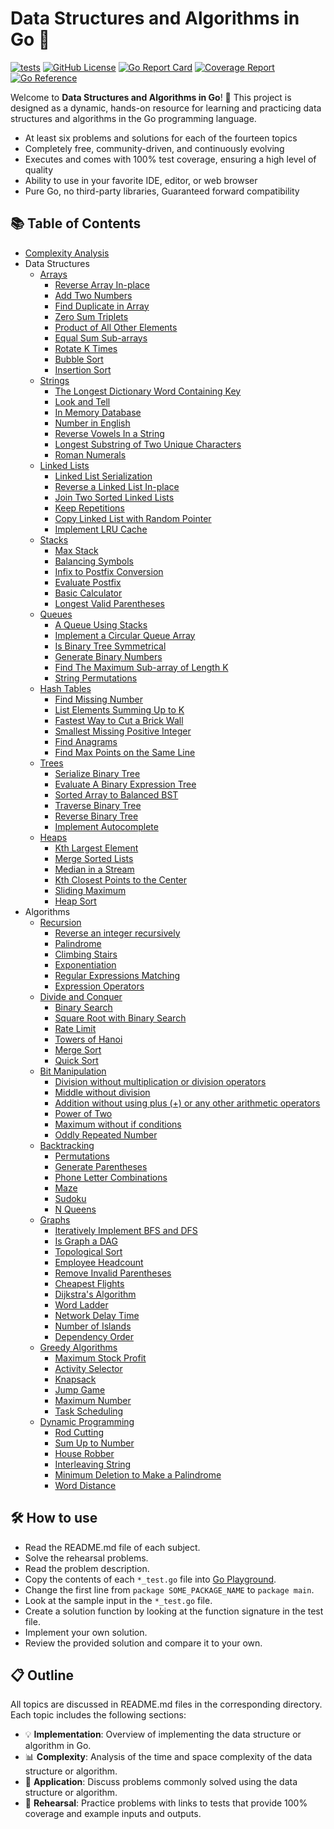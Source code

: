 # Data Structures and Algorithms in Go 🚀

[![tests](https://github.com/spring1843/go-dsa/actions/workflows/tests.yaml/badge.svg)](https://github.com/spring1843/go-dsa/actions/workflows/tests.yaml)
[![GitHub License](https://img.shields.io/badge/License-Apache%202.0-ff69b4.svg)](https://github.com/aws/karpenter/blob/main/LICENSE)
[![Go Report Card](https://goreportcard.com/badge/github.com/spring1843/go-dsa)](https://goreportcard.com/report/github.com/spring1843/go-dsa)
[![Coverage Report](https://coveralls.io/repos/github/spring1843/go-dsa/badge.svg?branch=main)](https://coveralls.io/github/spring1843/go-dsa?branch=main)
[![Go Reference](https://pkg.go.dev/badge/github.com/spring1843/go-dsa.svg)](https://pkg.go.dev/github.com/spring1843/go-dsa)

Welcome to **Data Structures and Algorithms in Go**! 🎉 This project is designed as a dynamic, hands-on resource for learning and practicing data structures and algorithms in the Go programming language.

* At least six problems and solutions for each of the fourteen topics
* Completely free, community-driven, and continuously evolving
* Executes and comes with 100% test coverage, ensuring a high level of quality
* Ability to use in your favorite IDE, editor, or web browser
* Pure Go, no third-party libraries, Guaranteed forward compatibility

## 📚 Table of Contents

* [Complexity Analysis](complexity.md)
* Data Structures
    * [Arrays](./array/README.md)
        * [Reverse Array In-place](./array/reverse_inplace_test.go)
        * [Add Two Numbers](./array/add_two_numbers_test.go)
        * [Find Duplicate in Array](./array/find_duplicate_in_array_test.go)
        * [Zero Sum Triplets](./array/zero_sum_triplets_test.go)
        * [Product of All Other Elements](./array/product_of_all_other_elements_test.go)
        * [Equal Sum Sub-arrays](./array/equal_sum_subarrays_test.go)
        * [Rotate K Times](./array/rotate_k_steps_test.go)
        * [Bubble Sort](./array/bubble_sort_test.go)
        * [Insertion Sort](./array/insertion_sort_test.go)
    * [Strings](./strings/README.md)
        * [The Longest Dictionary Word Containing Key](./strings/longest_dictionary_word_test.go)
        * [Look and Tell](./strings/look_and_tell_test.go)
        * [In Memory Database](./strings/in_memory_database_test.go)
        * [Number in English](./strings/number_in_english_test.go)
        * [Reverse Vowels In a String](./strings/reverse_vowels_test.go)
        * [Longest Substring of Two Unique Characters](./strings/longest_substring_test.go)
        * [Roman Numerals](./strings/roman_numerals_test.go)
    * [Linked Lists](./linkedlist/README.md)
        * [Linked List Serialization](./linkedlist/serialization_test.go)
        * [Reverse a Linked List In-place](./linkedlist/reverse_in_place_test.go)
        * [Join Two Sorted Linked Lists](./linkedlist/join_sorted_lists_test.go)
        * [Keep Repetitions](./linkedlist/keep_repetitions_test.go)
        * [Copy Linked List with Random Pointer](./linkedlist/copy_linklist_with_random_pointer_test.go)
        * [Implement LRU Cache](./linkedlist/lru_cache_test.go)
    * [Stacks](./stack/README.md)
        * [Max Stack](./stack/max_stack_test.go)
        * [Balancing Symbols](./stack/balancing_symbols_test.go)
        * [Infix to Postfix Conversion](./stack/infix_to_postfix_test.go)
        * [Evaluate Postfix](./stack/evaluate_postfix_test.go)
        * [Basic Calculator](./stack/basic_calculator_test.go)
        * [Longest Valid Parentheses](./stack/longest_valid_parentheses_test.go)
    * [Queues](./queue/README.md)
        * [A Queue Using Stacks](./queue/queue_using_stacks_test.go)
        * [Implement a Circular Queue Array](./circular_queue_using_array_test.go)
        * [Is Binary Tree Symmetrical](./queue/is_tree_symmetrical_test.go)
        * [Generate Binary Numbers](./queue/generate_binary_numbers_test.go)
        * [Find The Maximum Sub-array of Length K](./queue/maximum_of_sub_arrays_test.go)
        * [String Permutations](./queue/string_permutations_test.go)
    * [Hash Tables](./hashtable/README.md)
        * [Find Missing Number](./hashtable/missing_number_test.go)
        * [List Elements Summing Up to K](./hashtable/sum_up_to_k_test.go)
        * [Fastest Way to Cut a Brick Wall](./hashtable/find_anagrams_test.go)
        * [Smallest Missing Positive Integer](./hashtable/smallest_missing_positive_integer_test.go)
        * [Find Anagrams](./hashtable/find_anagrams_test.go)
        * [Find Max Points on the Same Line](./hashtable/max_points_on_line_test.go)
    * [Trees](./tree/README.md)
        * [Serialize Binary Tree](./tree/serialize_tree_test.go)
        * [Evaluate A Binary Expression Tree](./tree/evaluate_expression_test.go)
        * [Sorted Array to Balanced BST](./tree/sorted_array_to_balanced_bsd_test.go)
        * [Traverse Binary Tree](./tree/traverse_binary_tree_test.go)
        * [Reverse Binary Tree](./tree/reverse_binary_tree_test.go)
        * [Implement Autocomplete](./tree/auto_complete_test.go)
    * [Heaps](./heap/README.md)
        * [Kth Largest Element](./heap/kth_largest_element_test.go)
        * [Merge Sorted Lists](./heap/merge_sorted_list_test.go)
        * [Median in a Stream](./heap/median_in_a_stream_test.go)
        * [Kth Closest Points to the Center](./heap/k_closest_points_to_origin_test.go)
        * [Sliding Maximum](./heap/sliding_maximum_test.go)
        * [Heap Sort](./heap/heap_sort_test.go)
* Algorithms
    * [Recursion](./recursion/README.md)
        * [Reverse an integer recursively](./recursion/reverse_number_test.go)
        * [Palindrome](./recursion/is_palindrome_test.go)
        * [Climbing Stairs](./recursion/climbing_stairs_test.go)
        * [Exponentiation](./recursion/exponentiation_test.go)
        * [Regular Expressions Matching](./recursion/regular_expressions_test.go)
        * [Expression Operators](./recursion/expression_operators_test.go)
    * [Divide and Conquer](./dnc/README.md)
        * [Binary Search](./dnc/binary_search_test.go)
        * [Square Root with Binary Search](./dnc/square_root_test.go)
        * [Rate Limit](./dnc/rate_limit_test.go)
        * [Towers of Hanoi](./dnc/towers_of_hanoi_test.go)
        * [Merge Sort](./dnc/merge_sort_test.go)
        * [Quick Sort](./dnc/quick_sort_test.go)
    * [Bit Manipulation](./bit/README.md)
        * [Division without multiplication or division operators](./bit/division_without_operators_test.go)
        * [Middle without division](./bit/middle_without_division_test.go)
        * [Addition without using plus (+) or any other arithmetic operators](./bit/addition_without_operators_test.go)
        * [Power of Two](./bit/is_power_of_two_test.go)
        * [Maximum without if conditions](./bit/max_function_without_conditions_test.go)
        * [Oddly Repeated Number](./bit/oddly_repeated_number_test.go)
    * [Backtracking](./backtracking/README.md)
        * [Permutations](./backtracking/permutations_test.go)
        * [Generate Parentheses](./backtracking/generate_parentheses_test.go)
        * [Phone Letter Combinations](./backtracking/phone_letter_combinations_test.go)
        * [Maze](./backtracking/maze_test.go)
        * [Sudoku](./backtracking/sudoku_test.go)
        * [N Queens](./backtracking/n_queens_test.go)
    * [Graphs](./graph/README.md)
        * [Iteratively Implement BFS and DFS](./graph/iterative_traversal_test.go)
        * [Is Graph a DAG](./graph/is_dag_test.go)
        * [Topological Sort](./graph/topological_sort_test.go)
        * [Employee Headcount](./graph/employee_headcount_test.go)
        * [Remove Invalid Parentheses](./graph/remove_invalid_parentheses_test.go)
        * [Cheapest Flights](./graph/cheapest_flights_test.go)
        * [Dijkstra's Algorithm](./graph/dijkstra_test.go)
        * [Word Ladder](./graph/word_ladder_test.go)
        * [Network Delay Time](./graph/network_delay_time_test.go)
        * [Number of Islands](./graph/number_of_islands_test.go)
        * [Dependency Order](./graph/dependency_order_test)
    * [Greedy Algorithms](./greedy/README.md)
        * [Maximum Stock Profit](./greedy/max_stock_profit_test.go)
        * [Activity Selector](./greedy/activity_selector_test.go)
        * [Knapsack](./greedy/knapsack_test.go)
        * [Jump Game](./greedy/jump_game_test.go)
        * [Maximum Number](./greedy/max_number_test.go)
        * [Task Scheduling](./greedy/task_scheduling_test.go)
    * [Dynamic Programming](./dp/README.md)
        * [Rod Cutting](./dp/rod_cutting_test.go)
        * [Sum Up to Number](./dp/sum_up_to_integer_test.go)
        * [House Robber](./dp/house_robber_test.go)
        * [Interleaving String](./dp/interleaving_string_test.go)
        * [Minimum Deletion to Make a Palindrome](./dp/minimum_deletion_to_make_palindrome_test.go)
        * [Word Distance](./dp/word_distance_test.go)

## 🛠️ How to use

* Read the README.md file of each subject.
* Solve the rehearsal problems.
* Read the problem description.
* Copy the contents of each `*_test.go` file into [Go Playground](https://go.dev/play/).
* Change the first line from `package SOME_PACKAGE_NAME` to `package main`.
* Look at the sample input in the `*_test.go` file.
* Create a solution function by looking at the function signature in the test file.
* Implement your own solution.
* Review the provided solution and compare it to your own.

## 📋 Outline

All topics are discussed in README.md files in the corresponding directory. Each topic includes the following sections:

* 💡 **Implementation**: Overview of implementing the data structure or algorithm in Go.
* 📊 **Complexity**: Analysis of the time and space complexity of the data structure or algorithm.
* 🎯 **Application**: Discuss problems commonly solved using the data structure or algorithm.
* 📝 **Rehearsal**: Practice problems with links to tests that provide 100% coverage and example inputs and outputs.
